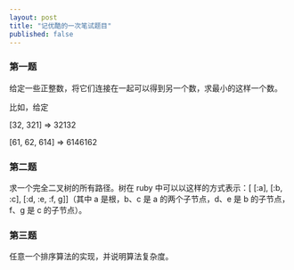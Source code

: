 ```yaml
---
layout: post
title: "记优酷的一次笔试题目"
published: false
---
```


### 第一题

给定一些正整数，将它们连接在一起可以得到另一个数，求最小的这样一个数。

比如，给定

[32, 321] => 32132

[61, 62, 614] => 6146162

### 第二题

求一个完全二叉树的所有路径。树在 ruby 中可以以这样的方式表示：[ [:a], [:b, :c], [:d, :e, :f, g]]（其中 a 是根，b、c 是 a 的两个子节点，d、e 是 b 的子节点，f、g 是 c 的子节点）。

### 第三题

任意一个排序算法的实现，并说明算法复杂度。
